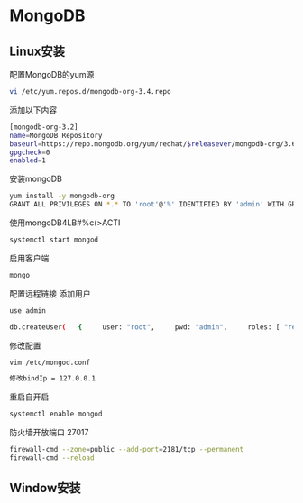 # MongoDB

## Linux安装

配置MongoDB的yum源

```bash
vi /etc/yum.repos.d/mongodb-org-3.4.repo
```

添加以下内容

```bash
[mongodb-org-3.2]
name=MongoDB Repository
baseurl=https://repo.mongodb.org/yum/redhat/$releasever/mongodb-org/3.6/x86_64/  
gpgcheck=0
enabled=1
```

安装mongoDB

```bash
yum install -y mongodb-org
GRANT ALL PRIVILEGES ON *.* TO 'root'@'%' IDENTIFIED BY 'admin' WITH GRANT OPTION;
```

使用mongoDB4LB#%c(>ACTI

```bash
systemctl start mongod
```

启用客户端

```bash
mongo
```

配置远程链接 添加用户

```bash
use admin 

db.createUser(   {     user: "root",     pwd: "admin",     roles: [ "readWrite", "root" ]   } )
```

修改配置

```bash
vim /etc/mongod.conf

修改bindIp = 127.0.0.1
```

重启自开启

```bash
systemctl enable mongod
```

防火墙开放端口 27017

```bash
firewall-cmd --zone=public --add-port=2181/tcp --permanent
firewall-cmd --reload
```

## Window安装